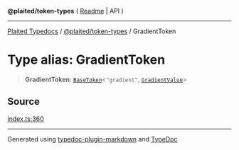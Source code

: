 **@plaited/token-types** ( [Readme](../README.md) \| API )

***

[Plaited Typedocs](../../../modules.md) / [@plaited/token-types](../modules.md) / GradientToken

# Type alias: GradientToken

> **GradientToken**: [`BaseToken`](BaseToken.md)\<`"gradient"`, [`GradientValue`](GradientValue.md)\>

## Source

[index.ts:360](https://github.com/plaited/plaited/blob/b151218/libs/token-types/src/index.ts#L360)

***

Generated using [typedoc-plugin-markdown](https://www.npmjs.com/package/typedoc-plugin-markdown) and [TypeDoc](https://typedoc.org/)
